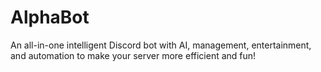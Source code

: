 # AlphaBot
An all-in-one intelligent Discord bot with AI, management, entertainment, and automation to make your server more efficient and fun!
